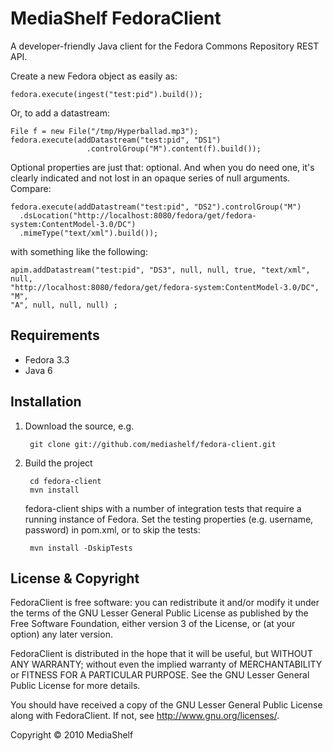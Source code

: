 MediaShelf FedoraClient
=======================

A developer-friendly Java client for the Fedora Commons Repository REST API.

Create a new Fedora object as easily as:

    fedora.execute(ingest("test:pid").build());
    
Or, to add a datastream:
    
    File f = new File("/tmp/Hyperballad.mp3");
    fedora.execute(addDatastream("test:pid", "DS1")
                     .controlGroup("M").content(f).build());
                     
Optional properties are just that: optional. And when you do need one, it's 
clearly indicated and not lost in an opaque series of null arguments. Compare:

    fedora.execute(addDatastream("test:pid", "DS2").controlGroup("M")
      .dsLocation("http://localhost:8080/fedora/get/fedora-system:ContentModel-3.0/DC")
      .mimeType("text/xml").build());
    
with something like the following:
    
    apim.addDatastream("test:pid", "DS3", null, null, true, "text/xml", null, 
    "http://localhost:8080/fedora/get/fedora-system:ContentModel-3.0/DC", "M", 
    "A", null, null, null) ;


Requirements
------------

* Fedora 3.3
* Java 6

Installation
------------

1. Download the source, e.g.

        git clone git://github.com/mediashelf/fedora-client.git

2. Build the project

        cd fedora-client
        mvn install
        
    fedora-client ships with a number of integration tests that require a 
    running instance of Fedora. Set the testing properties (e.g. username, 
    password) in pom.xml, or to skip the tests:
   
        mvn install -DskipTests
        

License & Copyright
-------------------

FedoraClient is free software: you can redistribute it and/or modify
it under the terms of the GNU Lesser General Public License as published by
the Free Software Foundation, either version 3 of the License, or
(at your option) any later version.

FedoraClient is distributed in the hope that it will be useful,
but WITHOUT ANY WARRANTY; without even the implied warranty of
MERCHANTABILITY or FITNESS FOR A PARTICULAR PURPOSE.  See the
GNU Lesser General Public License for more details.

You should have received a copy of the GNU Lesser General Public License
along with FedoraClient.  If not, see <http://www.gnu.org/licenses/>.

Copyright &copy; 2010 MediaShelf
